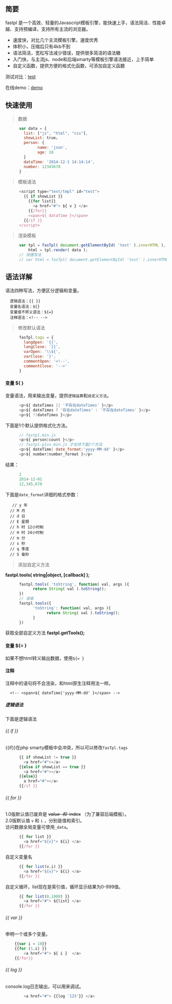 ## 简要
fastpl 是一个高效、轻量的Javascript模板引擎，能快速上手，语法简洁、性能卓越、支持预编译，支持所有主流的浏览器。
* 速度快，对比几个主流模板引擎，速度优秀
* 体积小，压缩后只有4kb不到
* 语法简洁，宽松写法减少错误，提供很多简洁的语法糖
* 入门快，与主流js、node和后端smarty等模板引擎语法接近，上手简单
* 自定义函数，提供方便的格式化函数，可添加自定义函数

测试对比：[test](http://xu8511831.github.io/demo/fastpl/test.html)

在线demo：[demo](http://xu8511831.github.io/demo/fastpl/index.html)

## 快速使用
> 数据
```js
      var data = {
      	list: ["js", "html", "css"],
      	showList: true，
      	person: {
      	      name: 'json',
      	      age: 18
      	}
      	dataTime: '2014-12-1 14:14:14',
      	number: 12345678
      }
```      
> 模板语法
```js
      <script type="text/tmpl" id="test">
        {{ if showList }}
          {{for list}}
            <a href="#"> ${ v } </a>
          {{/for}}
          <span>${ dataTime }</span>
        {{/if }}
      </script>
```      
> 渲染模板
```js
      var tpl = fasTpl( document.getElementById( 'test' ).innerHTML ),
          html = tpl.render( data );
      // 快捷写法
      // var html = fasTpl( document.getElementById( 'test' ).innerHTML, data );
```      
## 语法详解
语法四种写法，方便区分逻辑和变量。

      逻辑语法：{{ }}
      变量名语法：${}
      变量值不转义语法：${=}
      注释语法：<!-- -->

> 修改默认语法
```js
      fasTpl.tags = {
        langOpen: '{{',
        langClose: '}}',
        varOpen: '\\${',
        varClose: '}',
        commentOpen: '<!--',
        commentClose: '-->'
      }
```    
#### 变量 ${ }
变量语法，用来输出变量，提供`逻辑运算`和`自定义方法`。
```js
      <p>${ dateTimes || '不存在dateTimes' }</p>
      <p>${ dateTimes ? '存在dateTimes' : '不存在dateTimes' }</p>
      <p>${ !!dateTimes }</p>
```      
下面是1个默认提供格式化方法。
```js
      // fastpl.min.js
      <p>${ person|count }</p>
      // fastpl-plus.min.js 才支持下面2个方法
      <p>${ dateTime| date_format:'yyyy-MM-dd' }</p>
      <p>${ number|number_format }</p>
```  
 结果：
```js
      2
      2014-12-01
      12,345,678
```      
下面是`date_format`详细的格式参数：
      
       // y 年
      // M 月
      // d 日
      // E 星期
      // h 时 12小时制
      // H 时 24小时制
      // m 分
      // s 秒
      // q 季度
      // S 毫秒

> 添加自定义方法

__fastpl.tools( string|object, [callback] );__
```js
      fastpl.tools( 'toString', function( val, args ){ 
            return String( val ).toString();
      })
      // 或者
      fastpl.tools({
            'toString': function( val, args ){ 
                  return String( val ).toString();
            }
      })
 ```     
获取全部自定义方法
__fastpl.getTools();__

#### 变量 ${= }
如果不想html转义输出数据，使用`${= }`

#### 注释 <!-- -->
注释中的语句将不会渲染，和html原生注释用法一样。

      <!-- <span>${ dateTime|'yyyy-MM-dd' }</span> -->

##### 逻辑语法 
下面是逻辑语法

###### {{ if }}
{{if}}在php smarty模板中会冲突，所以可以修改`fasTpl.tags`
```js
      {{ if showList != true }}
        <a href="#"></a>
      {{else if showList == true }}
        <a href="#"></a>
      {{else}}
        a href="#"></a>
      {{/if }}
```      
###### {{ for }}
1.0版默认值已废弃是 ~~$value~~ 和 ~~$index~~ （为了兼容后端模板）。  
2.0版默认值 `v` 和 `i` ，分别是值和索引。  
访问数据全局变量可使用`_data`。
```js
      {{ for list }}
        <a href="${v}"> ${i} </a>
      {{/for }}
```      
自定义变量名
```js
      {{ for list(v,i) }}
        <a href="${v}"> ${i} </a>
      {{/for }}
```      
自定义循环，list现在是索引值，循环显示结果为0-999值。
```js
      {{ for list(0,1000) }}
        <a href="#"> ${list} </a>
      {{/for }}
```      
###### {{ var }}
申明一个或多个变量。
```js
	{{var i = 10}}
	{{for (1,i) }}
		<a href="#"> ${ i }  </a>
	{{/for}}
```
###### {{ log }}
console.log日志输出，可以用来调试。
```js
        <a href="#"> {{log '123'}} </a>
```      
